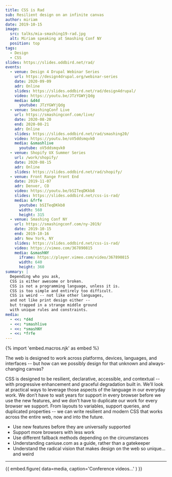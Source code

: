 ```yaml
---
title: CSS is Rad
sub: Resilient design on an infinite canvas
author: miriam
date: 2019-10-15
image:
  src: talks/mia-smashing19-rad.jpg
  alt: Miriam speaking at Smashing Conf NY
  position: top
tags:
  - Design
  - CSS
slides: https://slides.oddbird.net/rad/
events:
  - venue: Design 4 Drupal Webinar Series
    url: https://design4drupal.org/webinar-series
    date: 2020-09-09
    adr: Online
    slides: https://slides.oddbird.net/rad/design4drupal/
    video: https://youtu.be/JTzYGWYjQdg
    media: &d4d
      youtube: JTzYGWYjQdg
  - venue: SmashingConf Live
    url: https://smashingconf.com/live/
    date: 2020-08-20
    end: 2020-08-21
    adr: Online
    slides: https://slides.oddbird.net/rad/smashing20/
    video: https://youtu.be/oV5ddsmqvk0
    media: &smashlive
      youtube: oV5ddsmqvk0
  - venue: Shopify UX Summer Series
    url: /work/shopify/
    date: 2020-08-15
    adr: Online
    slides: https://slides.oddbird.net/rad/shopify/
  - venue: Front Range Front End
    date: 2019-11-07
    adr: Denver, CO
    video: https://youtu.be/bSITeqDKkb8
    slides: https://slides.oddbird.net/css-is-rad/
    media: &frfe
      youtube: bSITeqDKkb8
      width: 560
      height: 315
  - venue: Smashing Conf NY
    url: https://smashingconf.com/ny-2019/
    date: 2019-10-15
    end: 2019-10-16
    adr: New York, NY
    slides: https://slides.oddbird.net/css-is-rad/
    video: https://vimeo.com/367890815
    media: &smashNY
      iframe: https://player.vimeo.com/video/367890815
      width: 640
      height: 360
summary: |
  Depending who you ask,
  CSS is either awesome or broken.
  CSS is not a programming language, unless it is.
  CSS is too simple and entirely too difficult.
  CSS is weird -- not like other languages,
  and not like print design either --
  but trapped in a strange middle ground
  with unique rules and constraints.
media:
  - <<: *d4d
  - <<: *smashlive
  - <<: *smashNY
  - <<: *frfe
---
```


{% import 'embed.macros.njk' as embed %}

The web is designed to work across platforms,
devices, languages, and interfaces --
but how can we possibly design for that
unknown and always-changing canvas?

CSS is designed to be resilient, declarative, accessible, and contextual --
with progressive enhancement and graceful degradation built in.
We’ll look at practical ways to leverage those aspects of the language
in our everyday work.
We don’t have to wait years for support in every browser
before we use the new features,
and we don’t have to duplicate our work for every browser we support.
From layouts to variables, support queries, and duplicated properties --
we can write resilient and modern CSS
that works across the entire web,
now and into the future.

- Use new features before they are universally supported
- Support more browsers with less work
- Use different fallback methods depending on the circumstances
- Understanding caniuse.com as a guide, rather than a gatekeeper
- Understand the radical vision that makes design on the web so unique...
  and weird

------

{{ embed.figure(
  data=media,
  caption='Conference videos...'
) }}
